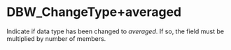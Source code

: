# DBW_ChangeType+averaged

Indicate if data type has been changed to _averaged_. If so, the field
must be multiplied by number of members.
